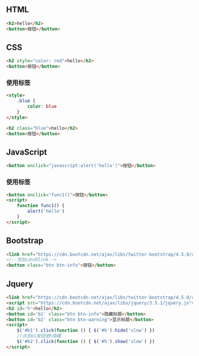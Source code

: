 <!-- 
title: 00-前端快速入门
sort: 
--> 
## HTML

```html
<h2>hello</h2>
<button>按钮</button>
```

## CSS

```html
<h2 style="color: red">hello</h2>
<button>按钮</button>
```

### 使用标签

```html
<style>
    .blue {
        color: blue
    }
</style>

<h2 class="blue">hello</h2>
<button>按钮</button>
```

## JavaScript

```html
<button onclick="javascript:alert('hello')">按钮</button>
```

### 使用标签

```html
<button onclick="func1()">按钮</button>
<script>
    function func1() {
        alert('hello')
    }
</script>
```

## Bootstrap

```html
<link href="https://cdn.bootcdn.net/ajax/libs/twitter-bootstrap/4.5.0/css/bootstrap.css" rel="stylesheet">
<!--添加cdn的link-->
<button class="btn btn-info">按钮</button>
```

## Jquery

```html
<link href="https://cdn.bootcdn.net/ajax/libs/twitter-bootstrap/4.5.0/css/bootstrap.css" rel="stylesheet">
<script src="https://cdn.bootcdn.net/ajax/libs/jquery/3.5.1/jquery.js"></script>
<h2 id='h'>hello</h2>
<button id='b1' class="btn btn-info">隐藏标题</button>
<button id='b2' class="btn btn-warning">显示标题</button>
<script>
    $('#b1').click(function () { $('#h').hide('slow') })
    //点击b1按钮使h隐藏
    $('#b2').click(function () { $('#h').show('slow') })
</script>
```

